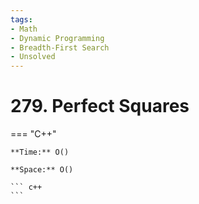 ```yaml
---
tags:
- Math
- Dynamic Programming
- Breadth-First Search
- Unsolved
---
```



# 279. Perfect Squares

=== "C++"

    **Time:** O()

    **Space:** O()

    ``` c++
    ```